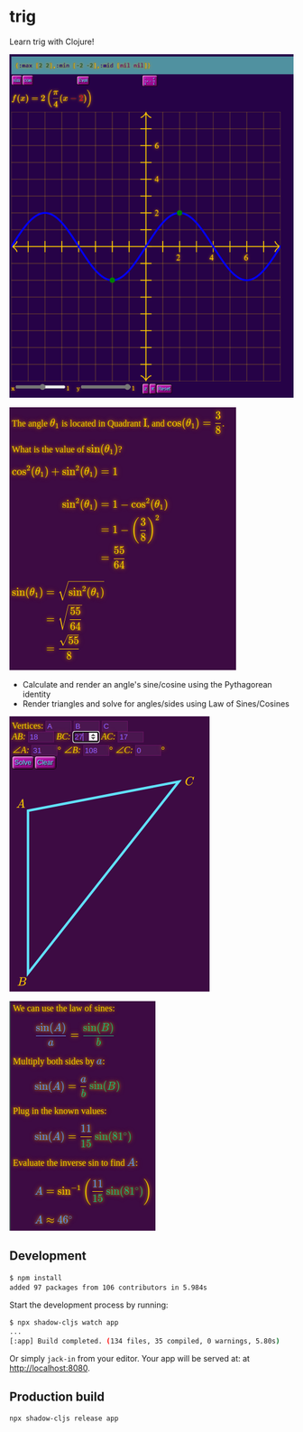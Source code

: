 # trig

Learn trig with Clojure!

![Interactive graph](./sinusoid.gif)

![Pythagorean identities](./trig1.png)

* Calculate and render an angle's sine/cosine using the Pythagorean identity
* Render triangles and solve for angles/sides using Law of Sines/Cosines

![Triangles](./trig2.png)

![Law of sines](./trig3.png)

## Development

```bash
$ npm install
added 97 packages from 106 contributors in 5.984s
```

Start the development process by running:

```bash
$ npx shadow-cljs watch app
...
[:app] Build completed. (134 files, 35 compiled, 0 warnings, 5.80s)
```

Or simply `jack-in` from your editor. Your app will be served at: at [http://localhost:8080](http://localhost:8080).

## Production build

```bash
npx shadow-cljs release app
```

